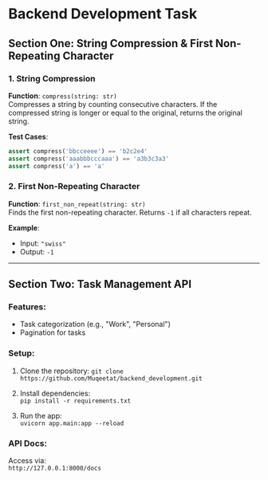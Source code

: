 # Backend Development Task

## Section One: String Compression & First Non-Repeating Character

### 1. String Compression
**Function**: `compress(string: str)`  
Compresses a string by counting consecutive characters. If the compressed string is longer or equal to the original, returns the original string.

**Test Cases**:
```python
assert compress('bbcceeee') == 'b2c2e4'
assert compress('aaabbbcccaaa') == 'a3b3c3a3'
assert compress('a') == 'a'
```

### 2. First Non-Repeating Character
**Function**: `first_non_repeat(string: str)`  
Finds the first non-repeating character. Returns `-1` if all characters repeat.

**Example**:
- Input: `"swiss"`
- Output: `-1`

---

## Section Two: Task Management API

### Features:
- Task categorization (e.g., "Work", "Personal")
- Pagination for tasks

### Setup:
1. Clone the repository:
`git clone https://github.com/Muqeetat/backend_development.git`

2. Install dependencies:  
`pip install -r requirements.txt`

3. Run the app:  
`uvicorn app.main:app --reload`

### API Docs:
Access via:  
`http://127.0.0.1:8000/docs`

